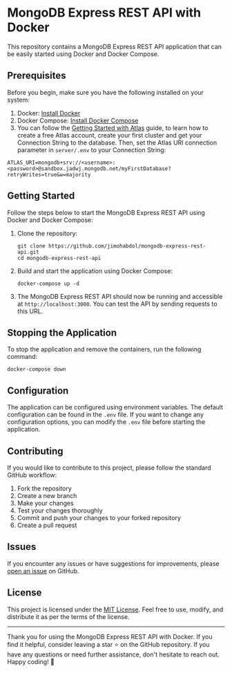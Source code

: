 # MongoDB Express REST API with Docker

This repository contains a MongoDB Express REST API application that can be easily started using Docker and Docker Compose.

## Prerequisites

Before you begin, make sure you have the following installed on your system:

1. Docker: [Install Docker](https://docs.docker.com/get-docker/)
2. Docker Compose: [Install Docker Compose](https://docs.docker.com/compose/install/)
3. You can follow the [Getting Started with Atlas](https://docs.atlas.mongodb.com/getting-started/) guide, to learn how to create a free Atlas account, create your first cluster and get your Connection String to the database.
Then, set the Atlas URI connection parameter in `server/.env` to your Connection String:
```
ATLAS_URI=mongodb+srv://<username>:<password>@sandbox.jadwj.mongodb.net/myFirstDatabase?retryWrites=true&w=majority
```

## Getting Started

Follow the steps below to start the MongoDB Express REST API using Docker and Docker Compose:

1. Clone the repository:

   ```
   git clone https://github.com/jimohabdol/mongodb-express-rest-api.git
   cd mongodb-express-rest-api
   ```

2. Build and start the application using Docker Compose:

   ```
   docker-compose up -d
   ```

3. The MongoDB Express REST API should now be running and accessible at `http://localhost:3000`. You can test the API by sending requests to this URL.

## Stopping the Application

To stop the application and remove the containers, run the following command:

```
docker-compose down
```

## Configuration

The application can be configured using environment variables. The default configuration can be found in the `.env` file. If you want to change any configuration options, you can modify the `.env` file before starting the application.

## Contributing

If you would like to contribute to this project, please follow the standard GitHub workflow:

1. Fork the repository
2. Create a new branch
3. Make your changes
4. Test your changes thoroughly
5. Commit and push your changes to your forked repository
6. Create a pull request

## Issues

If you encounter any issues or have suggestions for improvements, please [open an issue](https://github.com/jimohabdol/mongodb-express-rest-api/issues) on GitHub.

## License

This project is licensed under the [MIT License](LICENSE). Feel free to use, modify, and distribute it as per the terms of the license.

---

Thank you for using the MongoDB Express REST API with Docker. If you find it helpful, consider leaving a star ⭐️ on the GitHub repository. If you have any questions or need further assistance, don't hesitate to reach out. Happy coding! 🚀
